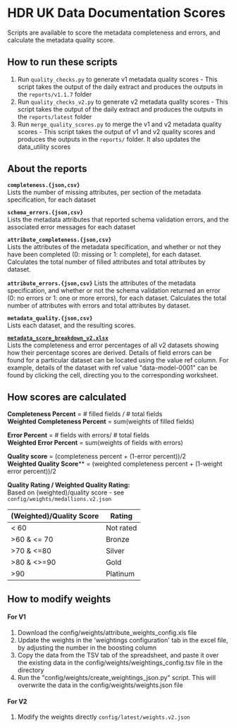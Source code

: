 # HDR UK Data Documentation Scores

Scripts are available to score the metadata completeness and errors, and calculate the metadata quality score.

## How to run these scripts

1. Run `quality_checks.py` to generate v1 metadata quality scores - This script takes the output of the daily extract and produces the outputs in the `reports/v1.1.7` folder
2. Run `quality_checks_v2.py` to generate v2 metadata quality scores - This script takes the output of the daily extract and produces the outputs in the `reports/latest` folder
3. Run `merge_quality_scores.py` to merge the v1 and v2 metadata quality scores - This script takes the output of v1 and v2 quality scores and produces the outputs in the `reports/` folder. It also updates the data_utility scores

## About the reports

**`completeness.{json,csv}`**  
Lists the number of missing attributes, per section of the metadata specification, for each dataset

**`schema_errors.{json,csv}`**  
Lists the metadata attributes that reported schema validation errors, and the associated error messages for each dataset

**`attribute_completeness.{json,csv}`**  
Lists the attributes of the metadata specification, and whether or not they have been completed 
(0: missing or 1: complete), for each dataset.
Calculates the total number of filled attributes and total attributes by dataset.

**`attribute_errors.{json,csv}`**
Lists the attributes of the metadata specification, and whether or not the schema validation returned an error 
(0: no errors or 1: one or more errors), for each dataset.
Calculates the total number of attributes with errors and total attributes by dataset.

**`metadata_quality.{json,csv}`**  
Lists each dataset, and the resulting scores.

**[`metadata_score_breakdown_v2.xlsx`](https://github.com/HDRUK/datasets/blob/master/reports/metadata_score_breakdown_v2.xlsx)**    
Lists the completeness and error percentages of all v2 datasets showing how their percentage scores are derived. Details of field errors can be found for a particular dataset can be located using the value ref column. For example, details of the dataset with ref value "data-model-0001" can be found by clicking the cell, directing you to the corresponding worksheet.

## How scores are calculated

**Completeness Percent** = # filled fields / # total fields  
**Weighted Completeness Percent** = sum(weights of filled fields)

**Error Percent** = # fields with errors/ # total fields  
**Weighted Error Percent** = sum(weights of fields with errors)

**Quality score** = (completeness percent + (1-error percent))/2  
**Weighted Quality Score**** = (weighted completeness percent + (1-weight error percent))/2

**Quality Rating / Weighted Quality Rating:**  
Based on (weighted)/quality score - see `config/weights/medallions.v2.json`

| (Weighted)/Quality Score | Rating |
| --- | --- |
| < 60 | Not rated |
| >60 & <= 70 | Bronze |
| >70 & <=80|  Silver |
| >80 & <>=90 | Gold |
| >90 | Platinum |

## How to modify weights

#### For V1
1. Download the config/weights/attribute_weights_config.xls file
2. Update the weights in the 'weightings configuration' tab in the excel file, by adjusting the number in the boosting column
3. Copy the data from the TSV tab of the spreadsheet, and paste it over the existing data in the config/weights/weightings_config.tsv file in the directory
4. Run the "config/weights/create_weightings_json.py" script.  This will overwrite the data in the config/weights/weights.json file

#### For V2
1. Modify the weights directly `config/latest/weights.v2.json`
